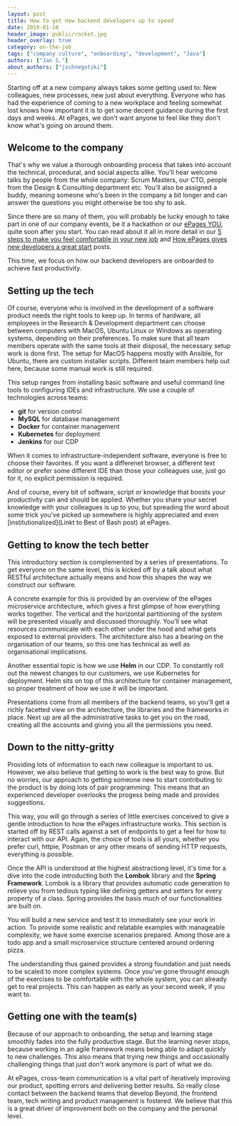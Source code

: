 ```yaml
---
layout: post
title: How to get new backend developers up to speed
date: 2019-01-10
header_image: public/rocket.jpg
header_overlay: true
category: on-the-job
tags: ["company culture", "onboarding", "development", "Java"]
authors: ["Jan S."]
about_authors: ["jschnegotzki"]
---
```


Starting off at a new company always takes some getting used to: New colleagues, new processes, new just about everything.
Everyone who has had the experience of coming to a new workplace and feeling somewhat lost knows how important it is to get some decent guidance during the first days and weeks.
At ePages, we don't want anyone to feel like they don't know what's going on around them.

## Welcome to the company

That's why we value a thorough onboarding process that takes into account the technical, procedural, and social aspects alike.
You'll hear welcome talks by people from the whole company: Scrum Masters, our CTO, people from the Design & Consulting department etc.
You'll also be assigned a buddy, meaning someone who's been in the company a bit longer and can answer the questions you might otherwise be too shy to ask.

Since there are so many of them, you will probably be lucky enough to take part in one of our company events, be it a hackathon or our [ePages YOU](/blog/events/epages-you-our-annual-gathering-of-epagees/), quite soon after you start.
You can read about it all in more detail in our [5 steps to make you feel comfortable in your new job](/blog/on-the-job/5-steps-to-make-you-feel-comfortable-in-your-new-job/) and [How ePages gives new developers a great start](/blog/on-the-job/how-epages-gives-new-developers-a-great-start/) posts.

This time, we focus on how our backend developers are onboarded to achieve fast productivity.

## Setting up the tech

Of course, everyone who is involved in the development of a software product needs the right tools to keep up.
In terms of hardware, all employees in the Research & Development department can choose between computers with MacOS, Ubuntu Linux or Windows as operating systems, depending on their preferences. 
To make sure that all team members operate with the same tools at their disposal, the necessary setup work is done first. 
The setup for MacOS happens mostly with Ansible, for Ubuntu, there are custom installer scripts.
Different team members help out here, because some manual work is still required.

This setup ranges from installing basic software and useful command line tools to configuring IDEs and infrastructure.
We use a couple of technologies across teams:

* **git** for version control
* **MySQL** for database management
* **Docker** for container management
* **Kubernetes** for deployment
* **Jenkins** for our CDP

When it comes to infrastructure-independent software, everyone is free to choose their favorites.
If you want a differenet browser, a different text editor or prefer some different IDE than those your colleagues use, just go for it, no explicit permission is required.

And of course, every bit of software, script or knowledge that boosts your productivity can and should be applied.
Whether you share your secret knowledge with your colleagues is up to you, but spreading the word about some trick you've picked up somewhere is highly appreciated and even [institutionalized](Linkt to Best of Bash post) at ePages.

## Getting to know the tech better

This introductory section is complemented by a series of presentations.
To get everyone on the same level, this is kicked off by a talk about what RESTful architecture actually means and how this shapes the way we construct our software.

A concrete example for this is provided by an overview of the ePages microservice architecture, which gives a first glimpse of how everything works together.
The vertical and the horizontal partitioning of the system will be presented visually and discussed thoroughly.
You'll see what resources communicate with each other under the hood and what gets exposed to external providers.
The architecture also has a bearing on the organisation of our teams, so this one has technical as well as organisational implications.

Another essential topic is how we use **Helm** in our CDP.
To constantly roll out the newest changes to our customers, we use Kubernetes for deployment.
Helm sits on top of this architecture for container management, so proper treatment of how we use it will be important.

Presentations come from all members of the backend teams, so you'll get a richly facetted view on the architecture, the libraries and the frameworks in place.
Next up are all the administrative tasks to get you on the road, creating all the accounts and giving you all the permissions you need.

## Down to the nitty-gritty

Providing lots of information to each new colleague is important to us.
However, we also believe that getting to work is the best way to grow.
But no worries, our approach to getting someone new to start contributing to the product is by doing lots of pair programming.
This means that an experienced developer overlooks the progess being made and provides suggestions.

This way, you will go through a series of little exercises conceived to give a gentle introduction to how the ePages infrastructure works.
This section is started off by REST calls against a set of endpoints to get a feel for how to interact with our API.
Again, the choice of tools is all yours, whether you prefer curl, httpie, Postman or any other means of sending HTTP requests, everything is possible.

Once the API is understood at the highest abstractiong level, it's time for a dive into the code introducting both the **Lombok** library and the **Spring Framework**.
Lombok is a library that provides automatic code generation to relieve you from tedious typing like defining getters and setters for every property of a class.
Spring provides the basis much of our functionalities are built on.

You will build a new service and test it to immediately see your work in action.
To provide some realistic and relatable examples with manageable complexity, we have some exercise scenarios prepared.
Among those are a todo app and a small microservice structure centered around ordering pizza.

The understanding thus gained provides a strong foundation and just needs to be scaled to more complex systems.
Once you've gone throught enough of the exercises to be comfortable with the whole system, you can already get to real projects.
This can happen as early as your second week, if you want to.

## Getting one with the team(s)

Because of our approach to onboarding, the setup and learning stage smoothly fades into the fully productive stage.
But the learning never stops, because working in an agile framework means being able to adapt quickly to new challenges.
This also means that trying new things and occasionally challenging things that just don't work anymore is part of what we do.

At ePages, cross-team communication is a vital part of iteratively improving our product, spotting errors and delivering better results.
So really close contact between the backend teams that develop Beyond, the frontend team, tech writing and product management is fostered.
We believe that this is a great driver of improvement both on the company and the personal level.